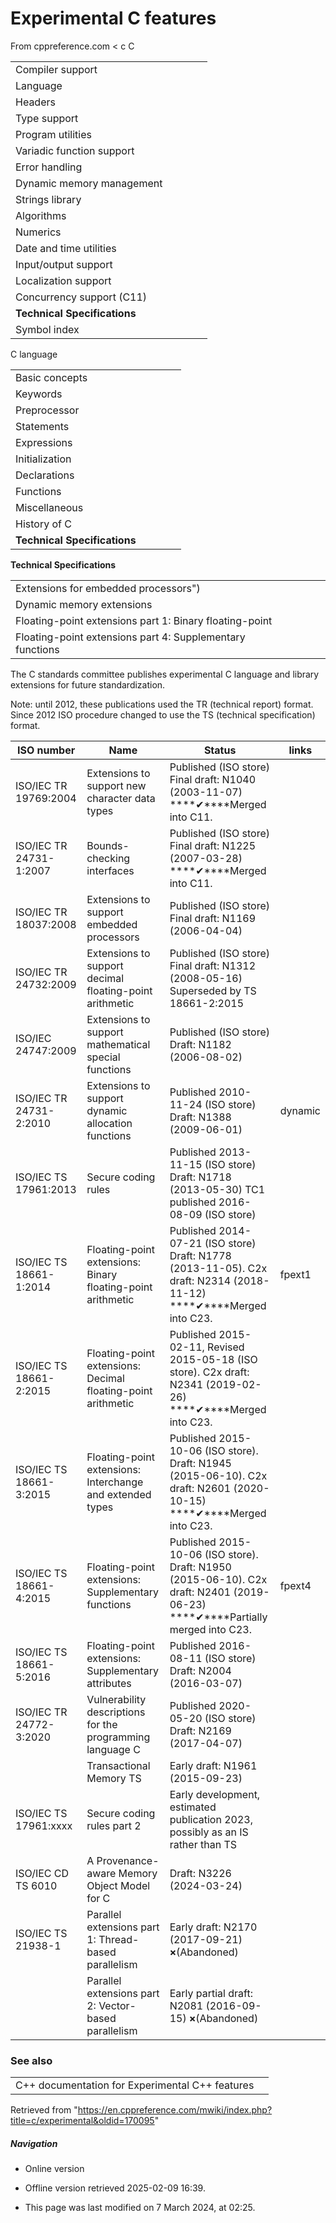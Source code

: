 # Experimental C features

From cppreference.com
< c
 C

|  |  |  |  |  |
| --- | --- | --- | --- | --- |
| Compiler support | | | | |
| Language | | | | |
| Headers | | | | |
| Type support | | | | |
| Program utilities | | | | |
| Variadic function support | | | | |
| Error handling | | | | |
| Dynamic memory management | | | | |
| Strings library | | | | |
| Algorithms | | | | |
| Numerics | | | | |
| Date and time utilities | | | | |
| Input/output support | | | | |
| Localization support | | | | |
| Concurrency support (C11) | | | | |
| ****Technical Specifications**** | | | | |
| Symbol index | | | | |

 C language

|  |  |  |  |  |
| --- | --- | --- | --- | --- |
| Basic concepts | | | | |
| Keywords | | | | |
| Preprocessor | | | | |
| Statements | | | | |
| Expressions | | | | |
| Initialization | | | | |
| Declarations | | | | |
| Functions | | | | |
| Miscellaneous | | | | |
| History of C | | | | |
| ****Technical Specifications**** | | | | |

 ****Technical Specifications****

|  |  |  |  |  |
| --- | --- | --- | --- | --- |
| Extensions for embedded processors") | | | | |
| Dynamic memory extensions | | | | |
| Floating-point extensions part 1: Binary floating-point | | | | |
| Floating-point extensions part 4: Supplementary functions | | | | |

The C standards committee publishes experimental C language and library extensions for future standardization.

Note: until 2012, these publications used the TR (technical report) format. Since 2012 ISO procedure changed to use the TS (technical specification) format.

| ISO number | Name | Status | links |
| --- | --- | --- | --- |
| ISO/IEC TR 19769:2004 | Extensions to support new character data types | Published (ISO store) Final draft: N1040 (2003-11-07)  ****✔****Merged into C11. |  |
| ISO/IEC TR 24731-1:2007 | Bounds-checking interfaces | Published (ISO store) Final draft: N1225 (2007-03-28)  ****✔****Merged into C11. |  |
| ISO/IEC TR 18037:2008 | Extensions to support embedded processors | Published (ISO store) Final draft: N1169 (2006-04-04) |  |
| ISO/IEC TR 24732:2009 | Extensions to support decimal floating-point arithmetic | Published (ISO store) Final draft: N1312 (2008-05-16)  Superseded by TS 18661-2:2015 |  |
| ISO/IEC 24747:2009 | Extensions to support mathematical special functions | Published (ISO store) Draft: N1182 (2006-08-02) |  |
| ISO/IEC TR 24731-2:2010 | Extensions to support dynamic allocation functions | Published 2010-11-24 (ISO store) Draft: N1388 (2009-06-01) | dynamic |
| ISO/IEC TS 17961:2013 | Secure coding rules | Published 2013-11-15 (ISO store) Draft: N1718 (2013-05-30)  TC1 published 2016-08-09 (ISO store) |  |
| ISO/IEC TS 18661-1:2014 | Floating-point extensions: Binary floating-point arithmetic | Published 2014-07-21 (ISO store) Draft: N1778 (2013-11-05). C2x draft: N2314 (2018-11-12)  ****✔****Merged into C23. | fpext1 |
| ISO/IEC TS 18661-2:2015 | Floating-point extensions: Decimal floating-point arithmetic | Published 2015-02-11, Revised 2015-05-18 (ISO store). C2x draft: N2341 (2019-02-26)  ****✔****Merged into C23. |  |
| ISO/IEC TS 18661-3:2015 | Floating-point extensions: Interchange and extended types | Published 2015-10-06 (ISO store). Draft: N1945 (2015-06-10). C2x draft: N2601 (2020-10-15)  ****✔****Merged into C23. |  |
| ISO/IEC TS 18661-4:2015 | Floating-point extensions: Supplementary functions | Published 2015-10-06 (ISO store). Draft: N1950 (2015-06-10). C2x draft: N2401 (2019-06-23)  ****✔****Partially merged into C23. | fpext4 |
| ISO/IEC TS 18661-5:2016 | Floating-point extensions: Supplementary attributes | Published 2016-08-11 (ISO store) Draft: N2004 (2016-03-07) |  |
| ISO/IEC TR 24772-3:2020 | Vulnerability descriptions for the programming language C | Published 2020-05-20 (ISO store) Draft: N2169 (2017-04-07) |  |
|  | Transactional Memory TS | Early draft: N1961 (2015-09-23) |  |
| ISO/IEC TS 17961:xxxx | Secure coding rules part 2 | Early development, estimated publication 2023, possibly as an IS rather than TS |  |
| ISO/IEC CD TS 6010 | A Provenance-aware Memory Object Model for C | Draft: N3226 (2024-03-24) |  |
| ISO/IEC TS 21938-1 | Parallel extensions part 1: Thread-based parallelism | Early draft: N2170 (2017-09-21) ****×****(Abandoned) |  |
|  | Parallel extensions part 2: Vector-based parallelism | Early partial draft: N2081 (2016-09-15) ****×****(Abandoned) |  |

### See also

|  |  |
| --- | --- |
| C++ documentation for Experimental C++ features | |

Retrieved from "<https://en.cppreference.com/mwiki/index.php?title=c/experimental&oldid=170095>"

##### Navigation

- Online version
- Offline version retrieved 2025-02-09 16:39.

- This page was last modified on 7 March 2024, at 02:25.